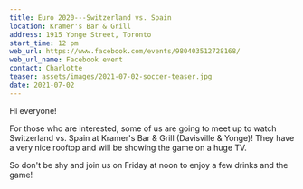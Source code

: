 ```yaml
---
title: Euro 2020---Switzerland vs. Spain
location: Kramer's Bar & Grill
address: 1915 Yonge Street, Toronto
start_time: 12 pm
web_url: https://www.facebook.com/events/980403512728168/
web_url_name: Facebook event
contact: Charlotte
teaser: assets/images/2021-07-02-soccer-teaser.jpg
date: 2021-07-02
---
```


Hi everyone!

For those who are interested, some of us are going to meet up to watch
Switzerland vs. Spain at Kramer's Bar & Grill (Davisville & Yonge)! They have a
very nice rooftop and will be showing the game on a huge TV.

So don't be shy and join us on Friday at noon to enjoy a few drinks and the
game!

